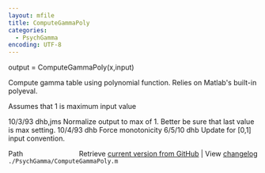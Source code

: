 ```yaml
---
layout: mfile
title: ComputeGammaPoly
categories:
  - PsychGamma
encoding: UTF-8
---
```


output = ComputeGammaPoly\(x,input\)

Compute gamma table using polynomial function.
Relies on Matlab's built-in polyeval.

Assumes that 1 is maximum input value

10/3/93  dhb,jms  Normalize output to max of 1.
                  Better be sure that last value is max setting.
10/4/93  dhb      Force monotonicity
6/5/10   dhb      Update for \[0,1\] input convention.


<div class="code_header" style="text-align:right;">
  <span style="float:left;">Path&nbsp;&nbsp;</span> <span class="counter">Retrieve <a href=
  "https://raw.github.com/Psychtoolbox-3/Psychtoolbox-3/beta/./PsychGamma/ComputeGammaPoly.m">current version from GitHub</a> | View <a href=
  "https://github.com/Psychtoolbox-3/Psychtoolbox-3/commits/beta/./PsychGamma/ComputeGammaPoly.m">changelog</a></span>
</div>
<div class="code">
  <code>./PsychGamma/ComputeGammaPoly.m</code>
</div>
